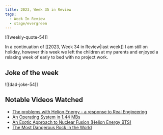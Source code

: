```yaml
---
title: 2023, Week 35 in Review
tags:
  - Week In Review
  - stage/evergreen
---
```



![[weekly-quote-54]]

In a continuation of [[2023, Week 34 in Review|last week]] I am still on holiday, however this week we left the children at my parents and enjoyed a relaxing week of early to bed with no project work.

## Joke of the week

![[dad-joke-54]]

## Notable Videos Watched
- [The problems with Helion Energy - a response to Real Engineering](https://www.youtube.com/watch?v=3vUPhsFoniw)
- [An Operating System in 1.44 MBs](https://www.youtube.com/watch?v=GeAyj1HGiRU)
- [An Exotic Approach to Nuclear Fusion (Helion Energy BTS)](https://www.youtube.com/watch?v=uRaQLZaaHWo)
- [The Most Dangerous Rock in the World](https://www.youtube.com/watch?v=y-FuqptTZow)
